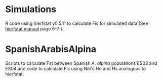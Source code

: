 # Simulations 
R code using hierfstat v0.5.11 to calculate Fis for simulated data (See [hierfstat manual](https://cran.r-project.org/web/packages/hierfstat/hierfstat.pdf) page 6-7  ).
# SpanishArabisAlpina
Scripts to calculate Fst between Spanish *A. alpina* populations ES03 and ES04 and code to calculate Fis using Nei's Ho and Hs analogous to hierfstat.


